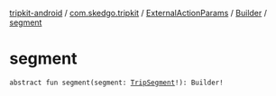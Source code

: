 [tripkit-android](../../../index.md) / [com.skedgo.tripkit](../../index.md) / [ExternalActionParams](../index.md) / [Builder](index.md) / [segment](./segment.md)

# segment

`abstract fun segment(segment: `[`TripSegment`](../../../skedgo.tripkit.routing/-trip-segment/index.md)`!): Builder!`